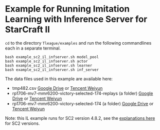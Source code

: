 # Example for Running Imitation Learning with Inference Server for StarCraft II
`cd` to the directory `Tleague/examples` and run the following commandlines each in a separate terminal.
```Shell
bash example_sc2_il_infserver.sh model_pool
bash example_sc2_il_infserver.sh actor
bash example_sc2_il_infserver.sh learner
bash example_sc2_il_infserver.sh inf_server
```

The data files used in this example are available here:
* tmp482.csv 
[Google Drive](https://drive.google.com/file/d/1__Lm1CXV_BhoNp-22GGHV9lhppqTr1cV/view?usp=sharing) 
or [Tencent Weiyun](https://share.weiyun.com/vvKQE6O5)
* rp1706-mv7-mmr6200-victory-selected-174-replays (a folder) 
[Google Drive](https://drive.google.com/file/d/1-3FhjSG3xttwz6Eb91KLMFA2dipCyoMw/view?usp=sharing) 
or [Tencent Weiyun](https://share.weiyun.com/JohQKJxb)
* rp1706-mv7-mmr6200-victory-selected-174 (a folder) 
[Google Drive](https://drive.google.com/file/d/1AvdLIw9nOlsVXPamBQq8w6r0e11U3me0/view?usp=sharing) 
or [Tencent Weiyun](https://share.weiyun.com/myPk6AB4)

Note: this IL example runs for SC2 version 4.8.2,
see the [explanations here](ENV_SC2.md) for SC2 versions.